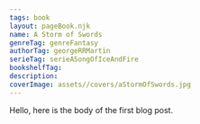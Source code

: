 ```yaml
---
tags: book
layout: pageBook.njk
name: A Storm of Swords
genreTag: genreFantasy
authorTag: georgeRRMartin
serieTag: serieASongOfIceAndFire
bookshelfTag: 
description: 
coverImage: assets//covers/aStormOfSwords.jpg
---
```


Hello, here is the body of the first blog post.
